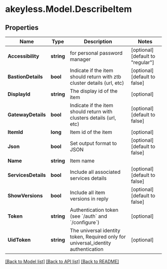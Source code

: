 # akeyless.Model.DescribeItem

## Properties

Name | Type | Description | Notes
------------ | ------------- | ------------- | -------------
**Accessibility** | **string** | for personal password manager | [optional] [default to "regular"]
**BastionDetails** | **bool** | Indicate if the item should return with ztb cluster details (url, etc) | [optional] [default to false]
**DisplayId** | **string** | The display id of the item | [optional] 
**GatewayDetails** | **bool** | Indicate if the item should return with clusters details (url, etc) | [optional] [default to false]
**ItemId** | **long** | Item id of the item | [optional] 
**Json** | **bool** | Set output format to JSON | [optional] [default to false]
**Name** | **string** | Item name | 
**ServicesDetails** | **bool** | Include all associated services details | [optional] [default to false]
**ShowVersions** | **bool** | Include all item versions in reply | [optional] [default to false]
**Token** | **string** | Authentication token (see &#x60;/auth&#x60; and &#x60;/configure&#x60;) | [optional] 
**UidToken** | **string** | The universal identity token, Required only for universal_identity authentication | [optional] 

[[Back to Model list]](../README.md#documentation-for-models) [[Back to API list]](../README.md#documentation-for-api-endpoints) [[Back to README]](../README.md)

